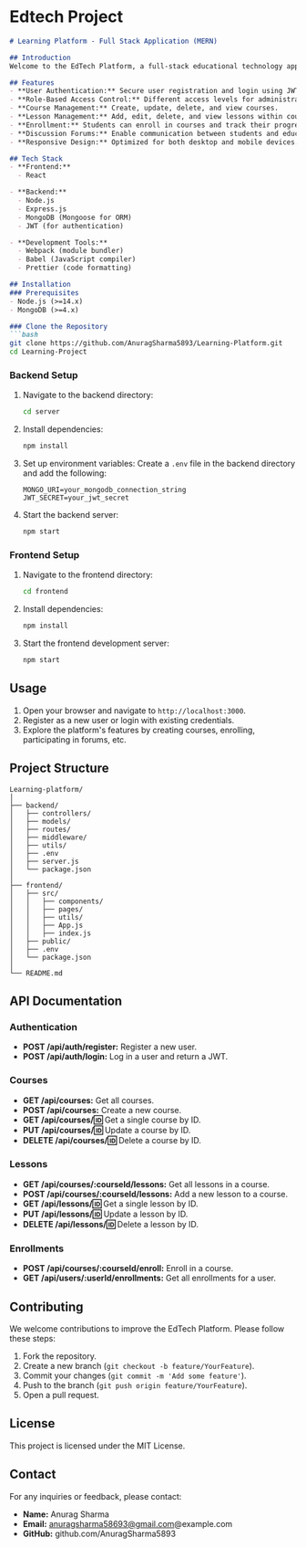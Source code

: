 # Edtech Project

```markdown
# Learning Platform - Full Stack Application (MERN)

## Introduction
Welcome to the EdTech Platform, a full-stack educational technology application built using the MERN (MongoDB, Express.js, React, Node.js) stack. This platform provides a comprehensive solution for online education, enabling educators to create and manage courses, and allowing students to enroll in and complete courses.

## Features
- **User Authentication:** Secure user registration and login using JWT.
- **Role-Based Access Control:** Different access levels for administrators, educators, and students.
- **Course Management:** Create, update, delete, and view courses.
- **Lesson Management:** Add, edit, delete, and view lessons within courses.
- **Enrollment:** Students can enroll in courses and track their progress.
- **Discussion Forums:** Enable communication between students and educators.
- **Responsive Design:** Optimized for both desktop and mobile devices.

## Tech Stack
- **Frontend:**
  - React

- **Backend:**
  - Node.js
  - Express.js
  - MongoDB (Mongoose for ORM)
  - JWT (for authentication)

- **Development Tools:**
  - Webpack (module bundler)
  - Babel (JavaScript compiler)
  - Prettier (code formatting)

## Installation
### Prerequisites
- Node.js (>=14.x)
- MongoDB (>=4.x)

### Clone the Repository
```bash
git clone https://github.com/AnuragSharma5893/Learning-Platform.git
cd Learning-Project
```

### Backend Setup
1. Navigate to the backend directory:
   ```bash
   cd server
   ```
2. Install dependencies:
   ```bash
   npm install
   ```
3. Set up environment variables:
   Create a `.env` file in the backend directory and add the following:
   ```plaintext
   MONGO_URI=your_mongodb_connection_string
   JWT_SECRET=your_jwt_secret
   ```
4. Start the backend server:
   ```bash
   npm start
   ```

### Frontend Setup
1. Navigate to the frontend directory:
   ```bash
   cd frontend
   ```
2. Install dependencies:
   ```bash
   npm install
   ```
3. Start the frontend development server:
   ```bash
   npm start
   ```

## Usage
1. Open your browser and navigate to `http://localhost:3000`.
2. Register as a new user or login with existing credentials.
3. Explore the platform's features by creating courses, enrolling, participating in forums, etc.

## Project Structure
```plaintext
Learning-platform/
│
├── backend/
│   ├── controllers/
│   ├── models/
│   ├── routes/
│   ├── middleware/
│   ├── utils/
│   ├── .env
│   ├── server.js
│   └── package.json
│
├── frontend/
│   ├── src/
│   │   ├── components/
│   │   ├── pages/
│   │   ├── utils/
│   │   ├── App.js
│   │   ├── index.js
│   ├── public/
│   ├── .env
│   └── package.json
│
└── README.md
```

## API Documentation
### Authentication
- **POST /api/auth/register:** Register a new user.
- **POST /api/auth/login:** Log in a user and return a JWT.

### Courses
- **GET /api/courses:** Get all courses.
- **POST /api/courses:** Create a new course.
- **GET /api/courses/:id:** Get a single course by ID.
- **PUT /api/courses/:id:** Update a course by ID.
- **DELETE /api/courses/:id:** Delete a course by ID.

### Lessons
- **GET /api/courses/:courseId/lessons:** Get all lessons in a course.
- **POST /api/courses/:courseId/lessons:** Add a new lesson to a course.
- **GET /api/lessons/:id:** Get a single lesson by ID.
- **PUT /api/lessons/:id:** Update a lesson by ID.
- **DELETE /api/lessons/:id:** Delete a lesson by ID.

### Enrollments
- **POST /api/courses/:courseId/enroll:** Enroll in a course.
- **GET /api/users/:userId/enrollments:** Get all enrollments for a user.

## Contributing
We welcome contributions to improve the EdTech Platform. Please follow these steps:
1. Fork the repository.
2. Create a new branch (`git checkout -b feature/YourFeature`).
3. Commit your changes (`git commit -m 'Add some feature'`).
4. Push to the branch (`git push origin feature/YourFeature`).
5. Open a pull request.

## License
This project is licensed under the MIT License.

## Contact
For any inquiries or feedback, please contact:
- **Name:** Anurag Sharma
- **Email:** anuragsharma58693@gmail.com@example.com
- **GitHub:** github.com/AnuragSharma5893
```
